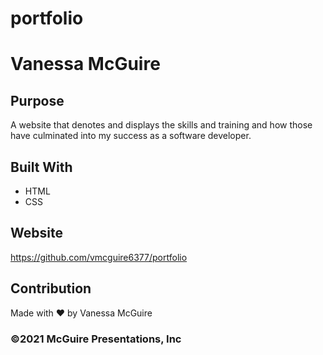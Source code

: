 # portfolio
# Vanessa McGuire

## Purpose
A website that denotes and displays the skills and training and how those have culminated into my success as a software developer.

## Built With
* HTML
* CSS

## Website
https://github.com/vmcguire6377/portfolio

## Contribution
Made with ❤️ by Vanessa McGuire

### ©️2021 McGuire Presentations, Inc 
